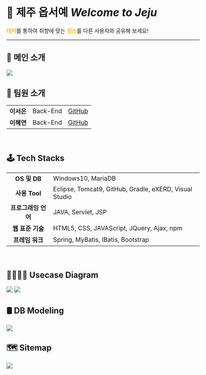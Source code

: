 # 🌊 제주 옵서예 *Welcome to Jeju*

<span style="color:#FDBB2D">**테마**</span>를 통하여 취향에 맞는 <span style="color:#FDBB2D">**장소**</span>를 다른 사용자와 공유해 보세요!<br>

<hr>

## 🍊 메인 소개
<img src=/docs/welcome-to-jeju/main.gif>

<br>

## 👭 팀원 소개
||||
|:---:|:---:|:---:|
|**이서은**|Back-End|[GitHub](https://github.com/leeseoeun)|
|**이혜연**|Back-End|[GitHub](https://github.com/lee-hyeyeon)|

<br>

## 🕹️ Tech Stacks
|||
|:---:|---|
|**OS 및 DB**|Windows10, MariaDB|
|**사용 Tool**|Eclipse, Tomcat9, GitHub, Gradle, eXERD, Visual Studio|
|**프로그래밍 언어**|JAVA, Servlet, JSP|
|**웹 표준 기술**|HTML5, CSS, JAVAScript, JQuery, Ajax, npm|
|**프레임 워크**|Spring, MyBatis, IBatis, Bootstrap|

<br>

## 👨‍👩‍👧‍👦 Usecase Diagram
<img src=/docs/wtj-usecase_diagram/usecase_diagram_1.png>
<img src=/docs/wtj-usecase_diagram/usecase_diagram_2.png>

<br>

## 🛢️ DB Modeling
<img src=/docs/wtj-dbmodel/wtj_db_modeling.PNG>

<br>

## 🗺️ Sitemap
<img src=/docs/wtj-sitemap/sitemap.jpg>
